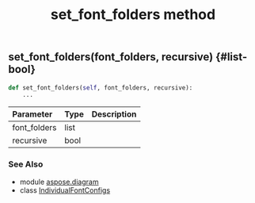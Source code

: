 ﻿---
title: set_font_folders method
second_title: Aspose.Diagram for Python via .NET API References
description: 
type: docs
weight: 40
url: /python-net/aspose.diagram/individualfontconfigs/set_font_folders/
is_root: false
---

## set_font_folders(font_folders, recursive) {#list-bool}



```python
def set_font_folders(self, font_folders, recursive):
    ...
```


| Parameter | Type | Description |
| :- | :- | :- |
| font_folders | list |  |
| recursive | bool |  |



### See Also
* module [aspose.diagram](../../)
* class [IndividualFontConfigs](/diagram/python-net/aspose.diagram/individualfontconfigs)
